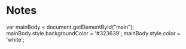 # Notes

var mainBody = document.getElementById("main");
mainBody.style.backgroundColor = '#323639';
mainBody.style.color = 'white';